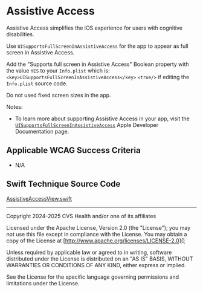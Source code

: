 # Assistive Access
Assistive Access simplifies the iOS experience for users with cognitive disabilities. 

Use `UISupportsFullScreenInAssistiveAccess` for the app to appear as full screen in Assistive Access. 

Add the "Supports full screen in Assistive Access" Boolean property with the value `YES` to your `Info.plist` which is: `<key>UISupportsFullScreenInAssistiveAccess</key>` `<true/>` if editing the `Info.plist` source code. 

Do not used fixed screen sizes in the app.

Notes:
- To learn more about supporting Assistive Access in your app, visit the [`UISupportsFullScreenInAssistiveAccess`](https://developer.apple.com/documentation/bundleresources/information_property_list/uisupportsfullscreeninassistiveaccess) Apple Developer Documentation page.

## Applicable WCAG Success Criteria
- N/A

## Swift Technique Source Code
[AssistiveAccessView.swift](../iOSswiftUIa11yTechniques/AssistiveAccessView.swift)

----

Copyright 2024-2025 CVS Health and/or one of its affiliates

Licensed under the Apache License, Version 2.0 (the "License");
you may not use this file except in compliance with the License.
You may obtain a copy of the License at
[http://www.apache.org/licenses/LICENSE-2.0]()

Unless required by applicable law or agreed to in writing, software
distributed under the License is distributed on an "AS IS" BASIS,
WITHOUT WARRANTIES OR CONDITIONS OF ANY KIND, either express or implied.

See the License for the specific language governing permissions and
limitations under the License.

